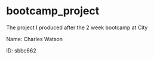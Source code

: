 # bootcamp_project
The project I produced after the 2 week bootcamp at City

Name: Charles Watson

ID: sbbc662


